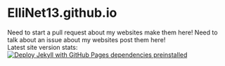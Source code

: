 # ElliNet13.github.io
Need to start a pull request about my websites make them here!
Need to talk about an issue about my websites post them here!
<br>Latest site version stats:<br>
[![Deploy Jekyll with GitHub Pages dependencies preinstalled](https://github.com/ElliNet13/ElliNet13.github.io/actions/workflows/jekyll-gh-pages.yml/badge.svg)](https://github.com/ElliNet13/ElliNet13.github.io/actions/workflows/jekyll-gh-pages.yml)
